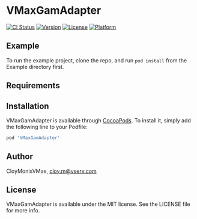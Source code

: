 # VMaxGamAdapter

[![CI Status](https://img.shields.io/travis/CloyMonisVMax/VMaxGamAdapter.svg?style=flat)](https://travis-ci.org/CloyMonisVMax/VMaxGamAdapter)
[![Version](https://img.shields.io/cocoapods/v/VMaxGamAdapter.svg?style=flat)](https://cocoapods.org/pods/VMaxGamAdapter)
[![License](https://img.shields.io/cocoapods/l/VMaxGamAdapter.svg?style=flat)](https://cocoapods.org/pods/VMaxGamAdapter)
[![Platform](https://img.shields.io/cocoapods/p/VMaxGamAdapter.svg?style=flat)](https://cocoapods.org/pods/VMaxGamAdapter)

## Example

To run the example project, clone the repo, and run `pod install` from the Example directory first.

## Requirements

## Installation

VMaxGamAdapter is available through [CocoaPods](https://cocoapods.org). To install
it, simply add the following line to your Podfile:

```ruby
pod 'VMaxGamAdapter'
```

## Author

CloyMonisVMax, cloy.m@vserv.com

## License

VMaxGamAdapter is available under the MIT license. See the LICENSE file for more info.
